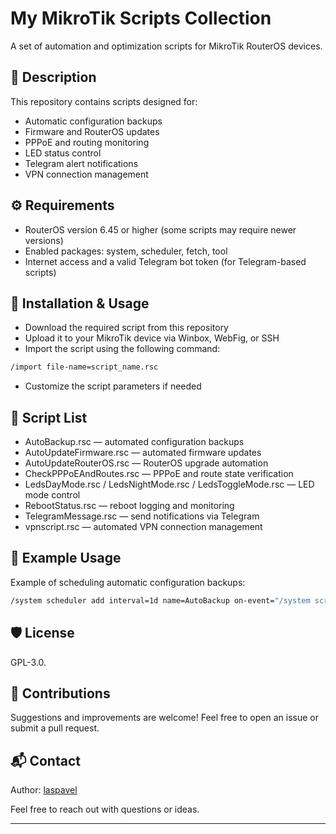 # My MikroTik Scripts Collection

A set of automation and optimization scripts for MikroTik RouterOS devices.

## 📌 Description 

This repository contains scripts designed for:

* Automatic configuration backups
* Firmware and RouterOS updates
* PPPoE and routing monitoring
* LED status control
* Telegram alert notifications
* VPN connection management

## ⚙️ Requirements

* RouterOS version 6.45 or higher (some scripts may require newer versions)
* Enabled packages: system, scheduler, fetch, tool
* Internet access and a valid Telegram bot token (for Telegram-based scripts)

## 🚀 Installation & Usage

* Download the required script from this repository
* Upload it to your MikroTik device via Winbox, WebFig, or SSH
* Import the script using the following command:

```bash
/import file-name=script_name.rsc
```

* Customize the script parameters if needed

## 📄 Script List

* AutoBackup.rsc — automated configuration backups
* AutoUpdateFirmware.rsc — automated firmware updates
* AutoUpdateRouterOS.rsc — RouterOS upgrade automation
* CheckPPPoEAndRoutes.rsc — PPPoE and route state verification
* LedsDayMode.rsc / LedsNightMode.rsc / LedsToggleMode.rsc — LED mode control
* RebootStatus.rsc — reboot logging and monitoring
* TelegramMessage.rsc — send notifications via Telegram
* vpnscript.rsc — automated VPN connection management

## 🧩 Example Usage

Example of scheduling automatic configuration backups:

```bash
/system scheduler add interval=1d name=AutoBackup on-event="/system script run AutoBackup" start-date=2020-11-14 start-time=03:30:00
```

## 🛡️ License

GPL-3.0.

## 🤝 Contributions

Suggestions and improvements are welcome! Feel free to open an issue or submit a pull request.

## 📬 Contact

Author: [laspavel](https://github.com/laspavel)

Feel free to reach out with questions or ideas.

---